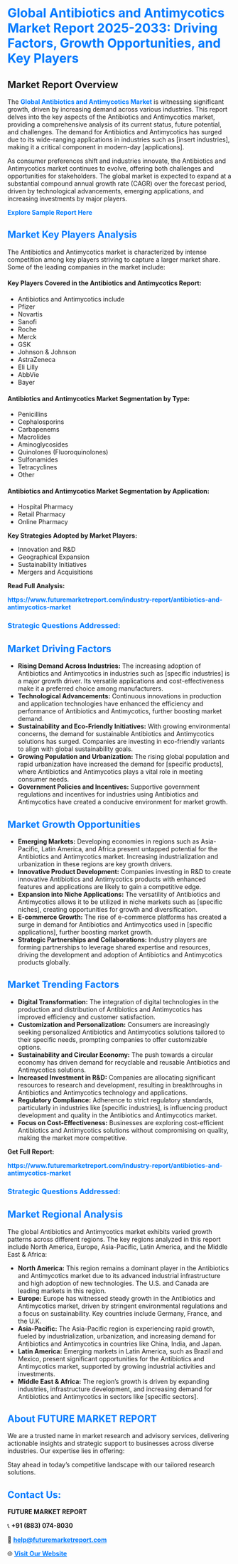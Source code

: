 <h1 style="color: #007BFF;">Global Antibiotics and Antimycotics Market Report 2025-2033: Driving Factors, Growth Opportunities, and Key Players</h1>

<section id="overview">
<h2>Market Report Overview</h2>
<p>The <a href="https://www.futuremarketreport.com/industry-report/antibiotics-and-antimycotics-market" style="color: #007BFF; text-decoration: none;"><strong>Global Antibiotics and Antimycotics Market</strong></a> is witnessing significant growth, driven by increasing demand across various industries. This report delves into the key aspects of the Antibiotics and Antimycotics market, providing a comprehensive analysis of its current status, future potential, and challenges. The demand for Antibiotics and Antimycotics has surged due to its wide-ranging applications in industries such as [insert industries], making it a critical component in modern-day [applications].</p>
<p>As consumer preferences shift and industries innovate, the Antibiotics and Antimycotics market continues to evolve, offering both challenges and opportunities for stakeholders. The global market is expected to expand at a substantial compound annual growth rate (CAGR) over the forecast period, driven by technological advancements, emerging applications, and increasing investments by major players.</p>
</section>

<section id="overview">
<p><a href="https://www.futuremarketreport.com/request-sample/reportId=100975" style="color: #007BFF; text-decoration: none;"><strong>Explore Sample Report Here</strong></a></p>
</section>

<section id="key-players">
<h2 style="color: #007BFF;">Market Key Players Analysis</h2>
<p>The Antibiotics and Antimycotics market is characterized by intense competition among key players striving to capture a larger market share. Some of the leading companies in the market include:</p>
<h4>Key Players Covered in the Antibiotics and Antimycotics Report:</h4>
<ul><li>Antibiotics and Antimycotics include</li><li>Pfizer</li><li>Novartis</li><li>Sanofi</li><li>Roche</li><li>Merck</li><li>GSK</li><li>Johnson &amp; Johnson</li><li>AstraZeneca</li><li>Eli Lilly</li><li>AbbVie</li><li>Bayer</li></ul>
<h4>Antibiotics and Antimycotics Market Segmentation by Type:</h4>
<ul><li>Penicillins</li><li>Cephalosporins</li><li>Carbapenems</li><li>Macrolides</li><li>Aminoglycosides</li><li>Quinolones (Fluoroquinolones)</li><li>Sulfonamides</li><li>Tetracyclines</li><li>Other</li></ul>

<h4>Antibiotics and Antimycotics Market Segmentation by Application:</h4>
<ul><li>Hospital Pharmacy</li><li>Retail Pharmacy</li><li>Online Pharmacy</li></ul>
<p><strong>Key Strategies Adopted by Market Players:</strong></p>
<ul>
<li>Innovation and R&D</li>
<li>Geographical Expansion</li>
<li>Sustainability Initiatives</li>
<li>Mergers and Acquisitions</li>
</ul>
</section>

<section>
<p><strong>Read Full Analysis: </strong></p><a href="https://www.futuremarketreport.com/industry-report/antibiotics-and-antimycotics-market" style="color: #007BFF; text-decoration: none;"><strong>https://www.futuremarketreport.com/industry-report/antibiotics-and-antimycotics-market</strong></a>
<h3 style="color: #007BFF;">Strategic Questions Addressed:</h3>
</section>

<section id="driving-factors">
<h2 style="color: #007BFF;">Market Driving Factors</h2>
<ul>
<li><strong>Rising Demand Across Industries:</strong> The increasing adoption of Antibiotics and Antimycotics in industries such as [specific industries] is a major growth driver. Its versatile applications and cost-effectiveness make it a preferred choice among manufacturers.</li>
<li><strong>Technological Advancements:</strong> Continuous innovations in production and application technologies have enhanced the efficiency and performance of Antibiotics and Antimycotics, further boosting market demand.</li>
<li><strong>Sustainability and Eco-Friendly Initiatives:</strong> With growing environmental concerns, the demand for sustainable Antibiotics and Antimycotics solutions has surged. Companies are investing in eco-friendly variants to align with global sustainability goals.</li>
<li><strong>Growing Population and Urbanization:</strong> The rising global population and rapid urbanization have increased the demand for [specific products], where Antibiotics and Antimycotics plays a vital role in meeting consumer needs.</li>
<li><strong>Government Policies and Incentives:</strong> Supportive government regulations and incentives for industries using Antibiotics and Antimycotics have created a conducive environment for market growth.</li>
</ul>
</section>

<section id="growth-opportunities">
<h2 style="color: #007BFF;">Market Growth Opportunities</h2>
<ul>
<li><strong>Emerging Markets:</strong> Developing economies in regions such as Asia-Pacific, Latin America, and Africa present untapped potential for the Antibiotics and Antimycotics market. Increasing industrialization and urbanization in these regions are key growth drivers.</li>
<li><strong>Innovative Product Development:</strong> Companies investing in R&D to create innovative Antibiotics and Antimycotics products with enhanced features and applications are likely to gain a competitive edge.</li>
<li><strong>Expansion into Niche Applications:</strong> The versatility of Antibiotics and Antimycotics allows it to be utilized in niche markets such as [specific niches], creating opportunities for growth and diversification.</li>
<li><strong>E-commerce Growth:</strong> The rise of e-commerce platforms has created a surge in demand for Antibiotics and Antimycotics used in [specific applications], further boosting market growth.</li>
<li><strong>Strategic Partnerships and Collaborations:</strong> Industry players are forming partnerships to leverage shared expertise and resources, driving the development and adoption of Antibiotics and Antimycotics products globally.</li>
</ul>
</section>

<section id="trending-factors">
<h2 style="color: #007BFF;">Market Trending Factors</h2>
<ul>
<li><strong>Digital Transformation:</strong> The integration of digital technologies in the production and distribution of Antibiotics and Antimycotics has improved efficiency and customer satisfaction.</li>
<li><strong>Customization and Personalization:</strong> Consumers are increasingly seeking personalized Antibiotics and Antimycotics solutions tailored to their specific needs, prompting companies to offer customizable options.</li>
<li><strong>Sustainability and Circular Economy:</strong> The push towards a circular economy has driven demand for recyclable and reusable Antibiotics and Antimycotics solutions.</li>
<li><strong>Increased Investment in R&D:</strong> Companies are allocating significant resources to research and development, resulting in breakthroughs in Antibiotics and Antimycotics technology and applications.</li>
<li><strong>Regulatory Compliance:</strong> Adherence to strict regulatory standards, particularly in industries like [specific industries], is influencing product development and quality in the Antibiotics and Antimycotics market.</li>
<li><strong>Focus on Cost-Effectiveness:</strong> Businesses are exploring cost-efficient Antibiotics and Antimycotics solutions without compromising on quality, making the market more competitive.</li>
</ul>
</section>

<section>
<p><strong>Get Full Report: </strong></p><a href="https://www.futuremarketreport.com/industry-report/antibiotics-and-antimycotics-market" style="color: #007BFF; text-decoration: none;"><strong>https://www.futuremarketreport.com/industry-report/antibiotics-and-antimycotics-market</strong></a>
<h3 style="color: #007BFF;">Strategic Questions Addressed:</h3>
</section>


<section id="regional-analysis">
<h2 style="color: #007BFF;">Market Regional Analysis</h2>
<p>The global Antibiotics and Antimycotics market exhibits varied growth patterns across different regions. The key regions analyzed in this report include North America, Europe, Asia-Pacific, Latin America, and the Middle East & Africa:</p>
<ul>
<li><strong>North America:</strong> This region remains a dominant player in the Antibiotics and Antimycotics market due to its advanced industrial infrastructure and high adoption of new technologies. The U.S. and Canada are leading markets in this region.</li>
<li><strong>Europe:</strong> Europe has witnessed steady growth in the Antibiotics and Antimycotics market, driven by stringent environmental regulations and a focus on sustainability. Key countries include Germany, France, and the U.K.</li>
<li><strong>Asia-Pacific:</strong> The Asia-Pacific region is experiencing rapid growth, fueled by industrialization, urbanization, and increasing demand for Antibiotics and Antimycotics in countries like China, India, and Japan.</li>
<li><strong>Latin America:</strong> Emerging markets in Latin America, such as Brazil and Mexico, present significant opportunities for the Antibiotics and Antimycotics market, supported by growing industrial activities and investments.</li>
<li><strong>Middle East & Africa:</strong> The region’s growth is driven by expanding industries, infrastructure development, and increasing demand for Antibiotics and Antimycotics in sectors like [specific sectors].</li>
</ul>
</section>

<footer>
<h2 style="color: #007BFF;">About FUTURE MARKET REPORT</h2>
<p>We are a trusted name in market research and advisory services, delivering actionable insights and strategic support to businesses across diverse industries. Our expertise lies in offering:</p>

<p>Stay ahead in today’s competitive landscape with our tailored research solutions.</p>

<h2 style="color: #007BFF;">Contact Us:</h2>
<p><strong>FUTURE MARKET REPORT</strong></p>
<p>📞 <strong>+91 (883) 074-8030</strong></p>
<p>📧 <strong><a href="mailto:help@futuremarketreport.com" style="color: #007BFF;">help@futuremarketreport.com</a></strong></p>
<p>🌐 <strong><a href="https://www.futuremarketreport.com/" style="color: #007BFF;">Visit Our Website</a></strong></p>
</footer>